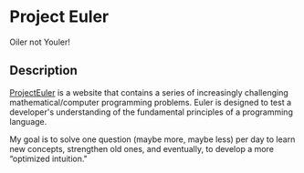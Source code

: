 
# Project Euler
Oiler not Youler! 

## Description 

[ProjectEuler](http://projecteuler.net) is a website that contains a series of increasingly challenging mathematical/computer programming problems. Euler is designed to test a developer's understanding of the fundamental principles of a programming language. 

My goal is to solve one question (maybe more, maybe less) per day to learn new concepts, strengthen old ones, and eventually, to develop a more “optimized intuition."

